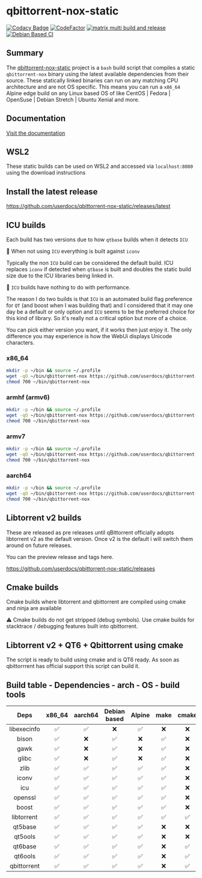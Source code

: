 # qbittorrent-nox-static

[![Codacy Badge](https://api.codacy.com/project/badge/Grade/9817ad80d35c480aa9842b53001d55b0)](https://app.codacy.com/gh/userdocs/qbittorrent-nox-static?utm_source=github.com&utm_medium=referral&utm_content=userdocs/qbittorrent-nox-static&utm_campaign=Badge_Grade)
[![CodeFactor](https://www.codefactor.io/repository/github/userdocs/qbittorrent-nox-static/badge)](https://www.codefactor.io/repository/github/userdocs/qbittorrent-nox-static)
[![matrix multi build and release](https://github.com/userdocs/qbittorrent-nox-static/actions/workflows/matrix_multi_build_and_release.yml/badge.svg)](https://github.com/userdocs/qbittorrent-nox-static/actions/workflows/matrix_multi_build_and_release.yml)
[![Debian Based CI](https://github.com/userdocs/qbittorrent-nox-static/actions/workflows/debian_based_CI.yml/badge.svg)](https://github.com/userdocs/qbittorrent-nox-static/actions/workflows/debian_based_CI.yml)

## Summary

The [qbittorrent-nox-static](https://github.com/userdocs/qbittorrent-nox-static) project is a `bash` build script that compiles a static `qbittorrent-nox` binary using the latest available dependencies from their source. These statically linked binaries can run on any matching CPU architecture and are not OS specific. This means you can run a `x86_64` Alpine edge build on any Linux based OS of like CentOS | Fedora | OpenSuse | Debian Stretch | Ubuntu Xenial and more.

## Documentation

[Visit the documentation](https://userdocs.github.io/qbittorrent-nox-static/#/README)
## WSL2

These static builds can be used on WSL2 and accessed via `localhost:8080` using the download instructions

## Install the latest release

https://github.com/userdocs/qbittorrent-nox-static/releases/latest

## ICU builds 

Each build has two versions due to how `qtbase` builds when it detects `ICU`

🔵 When not using `ICU` everything is built against `iconv`

Typically the non `ICU` build can be considered the default build. ICU replaces `iconv` if detected when `qtbase` is built and doubles the static build size due to the ICU libraries being linked in.

🔴 `ICU` builds have nothing to do with performance.

The reason I do two builds is that `ICU` is an automated build flag preference for `QT` (and boost when I was building that) and I considered that it may one day be a default or only option and `ICU` seems to be the preferred choice for this kind of library. So it's really not a critical option but more of a choice.

You can pick either version you want, if it works then just enjoy it. The only difference you may experience is how the WebUi displays Unicode characters.

### x86_64

```bash
mkdir -p ~/bin && source ~/.profile
wget -qO ~/bin/qbittorrent-nox https://github.com/userdocs/qbittorrent-nox-static/releases/latest/download/x86_64-qbittorrent-nox
chmod 700 ~/bin/qbittorrent-nox
```

### armhf (armv6)

```bash
mkdir -p ~/bin && source ~/.profile
wget -qO ~/bin/qbittorrent-nox https://github.com/userdocs/qbittorrent-nox-static/releases/latest/download/armhf-qbittorrent-nox
chmod 700 ~/bin/qbittorrent-nox
```

### armv7

```bash
mkdir -p ~/bin && source ~/.profile
wget -qO ~/bin/qbittorrent-nox https://github.com/userdocs/qbittorrent-nox-static/releases/latest/download/armv7-qbittorrent-nox
chmod 700 ~/bin/qbittorrent-nox
```

### aarch64

```bash
mkdir -p ~/bin && source ~/.profile
wget -qO ~/bin/qbittorrent-nox https://github.com/userdocs/qbittorrent-nox-static/releases/latest/download/aarch64-qbittorrent-nox
chmod 700 ~/bin/qbittorrent-nox
```

## Libtorrent v2 builds

These are released as pre releases until qBittorrent officially adopts libtorrent v2 as the default version. Once v2 is the default i will switch them around on future releases.

You can the preview release and tags here.

https://github.com/userdocs/qbittorrent-nox-static/releases

## Cmake builds

Cmake builds where libtorrent and qbittorrent are compiled using cmake and ninja are available

⚠️ Cmake builds do not get stripped (debug symbols). Use cmake builds for stacktrace / debugging features built into qbittorrent.

## Libtorrent v2 + QT6 + Qbittorrent using cmake

The script is ready to build using cmake and is QT6 ready. As soon as qbittorrrent has official support this script can build it.

## Build table - Dependencies - arch - OS - build tools

|    Deps     | x86_64 | aarch64 | Debian based | Alpine | make  | cmake |  b2   | qmake |
| :---------: | :----: | :-----: | :----------: | :----: | :---: | :---: | :---: | :---: |
| libexecinfo |   ✅    |    ✅    |      ❌       |   ✅    |   ❌   |   ❌   |   ❌   |   ❌   |
|    bison    |   ✅    |    ❌    |      ✅       |   ❌    |   ✅   |   ❌   |   ❌   |   ❌   |
|    gawk     |   ✅    |    ❌    |      ✅       |   ❌    |   ✅   |   ❌   |   ❌   |   ❌   |
|    glibc    |   ✅    |    ❌    |      ✅       |   ❌    |   ✅   |   ❌   |   ❌   |   ❌   |
|    zlib     |   ✅    |    ✅    |      ✅       |   ✅    |   ✅   |   ❌   |   ❌   |   ❌   |
|    iconv    |   ✅    |    ✅    |      ✅       |   ✅    |   ✅   |   ❌   |   ❌   |   ❌   |
|     icu     |   ✅    |    ✅    |      ✅       |   ✅    |   ✅   |   ❌   |   ❌   |   ❌   |
|   openssl   |   ✅    |    ✅    |      ✅       |   ✅    |   ✅   |   ❌   |   ❌   |   ❌   |
|    boost    |   ✅    |    ✅    |      ✅       |   ✅    |   ✅   |   ❌   |   ✅   |   ❌   |
| libtorrent  |   ✅    |    ✅    |      ✅       |   ✅    |   ✅   |   ✅   |   ✅   |   ❌   |
|   qt5base   |   ✅    |    ✅    |      ✅       |   ✅    |   ❌   |   ❌   |   ❌   |   ✅   |
|   qt5ools   |   ✅    |    ✅    |      ✅       |   ✅    |   ❌   |   ❌   |   ❌   |   ✅   |
|   qt6base   |   ✅    |    ✅    |      ✅       |   ✅    |   ❌   |   ✅   |   ❌   |   ❌   |
|   qt6ools   |   ✅    |    ✅    |      ✅       |   ✅    |   ❌   |   ✅   |   ❌   |   ❌   |
| qbittorrent |   ✅    |    ✅    |      ✅       |   ✅    |   ❌   |   ✅   |   ❌   |   ✅   |
